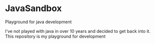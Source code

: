 # JavaSandbox
Playground for java development

I've not played with java in over 10 years and decided to get back into it.
This repository is my playground for development
